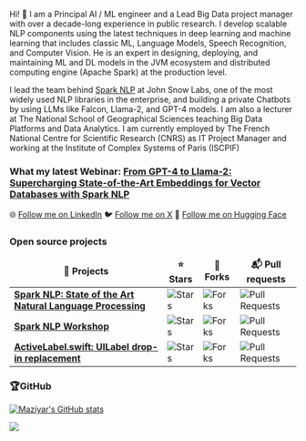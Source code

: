 Hi! 👋 I am a Principal AI / ML engineer and a Lead Big Data project manager with over a decade-long experience in public research. I develop scalable NLP components using the latest techniques in deep learning and machine learning that includes classic ML, Language Models, Speech Recognition, and Computer Vision. He is an expert in designing, deploying, and maintaining ML and DL models in the JVM ecosystem and distributed computing engine (Apache Spark) at the production level.

I lead the team behind [Spark NLP](http://sparknlp.org) at John Snow Labs, one of the most widely used NLP libraries in the enterprise, and building a private Chatbots by using LLMs like Falcon, Llama-2, and GPT-4 models. I am also a lecturer at The National School of Geographical Sciences teaching Big Data Platforms and Data Analytics. I am currently employed by The French National Centre for Scientific Research (CNRS) as IT Project Manager and working at the Institute of Complex Systems of Paris (ISCPIF)

### What my latest Webinar: [From GPT-4 to Llama-2: Supercharging State-of-the-Art Embeddings for Vector Databases with Spark NLP](https://www.johnsnowlabs.com/watch-from-gpt-4-to-llama-2-supercharging-state-of-the-art-embeddings-for-vector-databases-with-spark-nlp/)

🌐 <a href="https://www.linkedin.com/in/maziyarpanahi">Follow me on LinkedIn</a>
🐦 <a href="https://twitter.com/MaziyarPanahi">Follow me on X</a>
🤗 <a href="https://huggingface.co/MaziyarPanahi">Follow me on Hugging Face</a>

<h3>Open source projects</h3>
<table>
  <thead align="center">
    <tr border: none;>
      <td><b>🎁 Projects</b></td>
      <td><b>⭐ Stars</b></td>
      <td><b>🍴 Forks</b></td>
      <td><b>📬 Pull requests</b></td>
    </tr>
  </thead>
  <tbody>
    <tr>
      <td><a href="https://github.com/JohnSnowLabs/spark-nlp"><b>Spark NLP: State of the Art Natural Language Processing</b></a></td>
      <td><img alt="Stars" src="https://img.shields.io/github/stars/JohnSnowLabs/spark-nlp?style=flat-square&labelColor=343b41"/></td>
      <td><img alt="Forks" src="https://img.shields.io/github/forks/JohnSnowLabs/spark-nlp?style=flat-square&labelColor=343b41"/></td>
      <td><img alt="Pull Requests" src="https://img.shields.io/github/issues-pr/JohnSnowLabs/spark-nlp?style=flat-square&labelColor=343b41"/></td>
    </tr>
    <tr>
      <td><a href="https://github.com/JohnSnowLabs/spark-nlp-workshop"><b>Spark NLP Workshop</b></a></td>
      <td><img alt="Stars" src="https://img.shields.io/github/stars/JohnSnowLabs/spark-nlp-workshop?style=flat-square&labelColor=343b41"/></td>
      <td><img alt="Forks" src="https://img.shields.io/github/forks/JohnSnowLabs/spark-nlp-workshop?style=flat-square&labelColor=343b41"/></td>
      <td><img alt="Pull Requests" src="https://img.shields.io/github/issues-pr/JohnSnowLabs/spark-nlp-workshop?style=flat-square&labelColor=343b41"/></td>
    </tr>
    <tr>
      <td><a href="https://github.com/optonaut/ActiveLabel.swift"><b>ActiveLabel.swift: UILabel drop-in replacement</b></a></td>
      <td><img alt="Stars" src="https://img.shields.io/github/stars/optonaut/ActiveLabel.swift?style=flat-square&labelColor=343b41"/></td>
      <td><img alt="Forks" src="https://img.shields.io/github/forks/optonaut/ActiveLabel.swift?style=flat-square&labelColor=343b41"/></td>
      <td><img alt="Pull Requests" src="https://img.shields.io/github/issues-pr/optonaut/ActiveLabel.swift?style=flat-square&labelColor=343b41"/></td>
    </tr>
	  
  </tbody>
</table>

### 🏆GitHub

[![Maziyar's GitHub stats](https://github-readme-stats.vercel.app/api?username=maziyarpanahi&include_all_commits=true&count_private=true&theme=monokai&show_icons=true)](https://github.com/maziyarpanahi)

![](https://github-profile-trophy.vercel.app/?username=maziyarpanahi&theme=monokai&no-frame=false&no-bg=false&margin-w=4)


<!-- #### Visitors (since 15 March 2022)

![Counter](https://count.getloli.com/get/@maziyarpanahi?theme=asoul)
 -->

